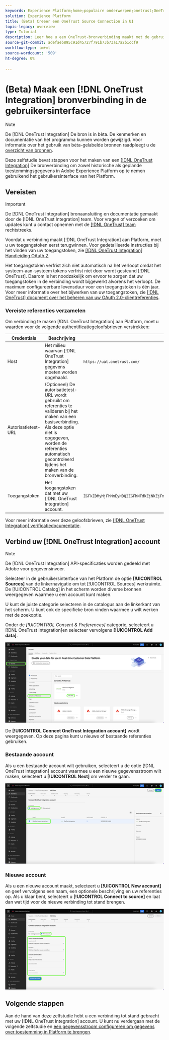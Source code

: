 ```yaml
---
keywords: Experience Platform;home;populaire onderwerpen;onetrust;OneTrust
solution: Experience Platform
title: (Beta) Creeer een OneTrust Source Connection in UI
topic-legacy: overview
type: Tutorial
description: Leer hoe u een OneTrust-bronverbinding maakt met de gebruikersinterface van Adobe Experience Platform.
source-git-commit: adefaeb895c91d45727f791b73b73a17a2b1ccf9
workflow-type: tm+mt
source-wordcount: '509'
ht-degree: 0%

---
```


# (Beta) Maak een [!DNL OneTrust Integration] bronverbinding in de gebruikersinterface

>[!NOTE]
>
>De [!DNL OneTrust Integration] De bron is in bèta. De kenmerken en documentatie van het programma kunnen worden gewijzigd. Voor informatie over het gebruik van bèta-gelabelde bronnen raadpleegt u de [overzicht van bronnen](../../../../home.md#terms-and-conditions).

Deze zelfstudie bevat stappen voor het maken van een [[!DNL OneTrust Integration]](https://my.onetrust.com/s/contactsupport?language=en_US) De bronverbinding om zowel historische als geplande toestemmingsgegevens in Adobe Experience Platform op te nemen gebruikend het gebruikersinterface van het Platform.

## Vereisten

>[!IMPORTANT]
>
>De [!DNL OneTrust Integration] bronaansluiting en documentatie gemaakt door de [!DNL OneTrust Integration] team. Voor vragen of verzoeken om updates kunt u contact opnemen met de [[!DNL OneTrust] team](https://my.onetrust.com/s/contactsupport?language=en_US) rechtstreeks.

Voordat u verbinding maakt [!DNL OneTrust Integration] aan Platform, moet u uw toegangstoken eerst terugwinnen. Voor gedetailleerde instructies bij het vinden van uw toegangstoken, zie [[!DNL OneTrust Integration] Handleiding OAuth 2](https://developer.onetrust.com/docs/api-docs-v3/b3A6MjI4OTUyOTc-generate-access-token).

Het toegangstoken verfrist zich niet automatisch na het verloopt omdat het systeem-aan-systeem tokens verfrist niet door wordt gesteund [!DNL OneTrust]. Daarom is het noodzakelijk om ervoor te zorgen dat uw toegangstoken in de verbinding wordt bijgewerkt alvorens het verloopt. De maximum configureerbare levensduur voor een toegangstoken is één jaar. Voor meer informatie over het bijwerken van uw toegangstoken, zie [[!DNL OneTrust] document over het beheren van uw OAuth 2.0-clientreferenties](https://developer.onetrust.com/docs/documentation/ZG9jOjIyODk1MTUw-managing-o-auth-2-0-client-credentials).

### Vereiste referenties verzamelen

Om verbinding te maken [!DNL OneTrust Integration] aan Platform, moet u waarden voor de volgende authentificatiegeloofsbrieven verstrekken:

| Credentials | Beschrijving | Voorbeeld |
| --- | --- | --- |
| Host | Het milieu waarvan [!DNL OneTrust Integration] gegevens moeten worden opgehaald. | `https://uat.onetrust.com/` |
| Autorisatietest-URL | (Optioneel) De autorisatietest-URL wordt gebruikt om referenties te valideren bij het maken van een basisverbinding. Als deze optie niet is opgegeven, worden de referenties automatisch gecontroleerd tijdens het maken van de bronverbinding. |  |
| Toegangstoken | Het toegangstoken dat met uw [!DNL OneTrust Integration] account. | `ZGFkZDMyMjFhMmEyNDQ2ZGFhNTdkZjNkZjFmM2IyOWE6QjlUSERVUTNjOFVsRmpEZTJ6Vk9oRnF3Sk8xNlNtcm4=` |

Voor meer informatie over deze geloofsbrieven, zie [[!DNL OneTrust Integration] verificatiedocumentatie](https://developer.onetrust.com/docs/api-docs-v3/b3A6MjI4OTUyOTc-generate-access-token).

## Verbind uw [!DNL OneTrust Integration] account

>[!NOTE]
>
>De [!DNL OneTrust Integration] API-specificaties worden gedeeld met Adobe voor gegevensinvoer.

Selecteer in de gebruikersinterface van het Platform de optie **[!UICONTROL Sources]** van de linkernavigatie om tot [!UICONTROL Sources] werkruimte. De [!UICONTROL Catalog] in het scherm worden diverse bronnen weergegeven waarmee u een account kunt maken.

U kunt de juiste categorie selecteren in de catalogus aan de linkerkant van het scherm. U kunt ook de specifieke bron vinden waarmee u wilt werken met de zoekoptie.

Onder de *[!UICONTROL Consent & Preferences]* categorie, selecteert u [!DNL OneTrust Integration]en selecteer vervolgens **[!UICONTROL Add data]**.

![catalogus](../../../../images/tutorials/create/onetrust/catalog.png)

De **[!UICONTROL Connect OneTrust Integration account]** wordt weergegeven. Op deze pagina kunt u nieuwe of bestaande referenties gebruiken.

### Bestaande account

Als u een bestaande account wilt gebruiken, selecteert u de optie [!DNL OneTrust Integration] account waarmee u een nieuwe gegevensstroom wilt maken, selecteert u **[!UICONTROL Next]** om verder te gaan.

![bestaand](../../../../images/tutorials/create/onetrust/existing.png)

### Nieuwe account

Als u een nieuwe account maakt, selecteert u **[!UICONTROL New account]** en geef vervolgens een naam, een optionele beschrijving en uw referenties op. Als u klaar bent, selecteert u **[!UICONTROL Connect to source]** en laat dan wat tijd voor de nieuwe verbinding tot stand brengen.

![new](../../../../images/tutorials/create/onetrust/new.png)

## Volgende stappen

Aan de hand van deze zelfstudie hebt u een verbinding tot stand gebracht met uw [!DNL OneTrust Integration] account. U kunt nu verdergaan met de volgende zelfstudie en [een gegevensstroom configureren om gegevens over toestemming in Platform te brengen](../../dataflow/consent-and-preferences.md).